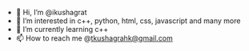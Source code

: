 - 👋 Hi, I’m @ikushagrat
- 👀 I’m interested in c++, python, html, css, javascript and many more
- 🌱 I’m currently learning c++
- 📫 How to reach me @tkushagrahk@gmail.com

<!---
ikushagrat/ikushagrat is a ✨ special ✨ repository because its `README.md` (this file) appears on your GitHub profile.
You can click the Preview link to take a look at your changes.
--->
